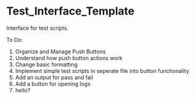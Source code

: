 # Test_Interface_Template
Interface for test scripts.

To Do:
1. Organize and Manage Push Buttons
2. Understand how push button actions work
3. Change basic formatting
4. Implement simple test scripts in seperate file into button functionality
5. Add an output for pass and fail
6. Add a button for opening logs
7. hello?

